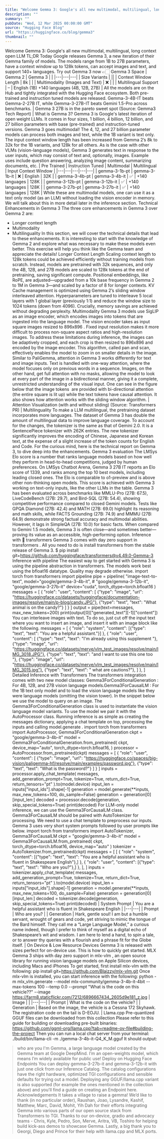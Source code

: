 ```yaml
---
title: "Welcome Gemma 3: Google's all new multimodal, multilingual, long context open LLM"
description: ""
summary: ""
pubDate: "Wed, 12 Mar 2025 00:00:00 GMT"
source: "Hugging Face Blog"
url: "https://huggingface.co/blog/gemma3"
thumbnail: ""
---
```


Welcome Gemma 3: Google's all new multimodal, multilingual, long context open LLM
TL;DR
Today Google releases Gemma 3, a new iteration of their Gemma family of models. The models range from 1B to 27B parameters, have a context window up to 128k tokens, can accept images and text, and support 140+ languages.
Try out Gemma 3 now 👉🏻 Gemma 3 Space
| Gemma 2 | Gemma 3 | |
|---|---|---|
| Size Variants | ||
| Context Window Length | 8k | |
| Multimodality (Images and Text) | ❌ | |
| Multilingual Support | – | English (1B) +140 languages (4B, 12B, 27B) |
All the models are on the Hub and tightly integrated with the Hugging Face ecosystem.
Both pre-trained and instruction tuned models are released. Gemma-3-4B-IT beats Gemma-2-27B IT, while Gemma-3-27B-IT beats Gemini 1.5-Pro across benchmarks.
| Gemma 3 27B is in the pareto sweet spot (Source: Gemma3 Tech Report) |
What is Gemma 3?
Gemma 3 is Google's latest iteration of open weight LLMs. It comes in four sizes, 1 billion, 4 billion, 12 billion, and 27 billion parameters with base (pre-trained) and instruction-tuned versions. Gemma 3 goes multimodal! The 4, 12, and 27 billion parameter models can process both images and text, while the 1B variant is text only.
The input context window length has been increased from Gemma 2’s 8k to 32k for the 1B variants, and 128k for all others. As is the case with other VLMs (vision-language models), Gemma 3 generates text in response to the user inputs, which may consist of text and, optionally, images. Example uses include question answering, analyzing image content, summarizing documents, etc.
| Pre Trained | Instruction Tuned | Multimodal | Multilingual | Input Context Window |
|---|---|---|---|---|
| gemma-3-1b-pt | gemma-3-1b-it | ❌ | English | 32K |
| gemma-3-4b-pt | gemma-3-4b-it | ✅ | +140 languages | 128K |
| gemma-3-12b-pt | gemma-3-12b-it | ✅ | +140 languages | 128K |
| gemma-3-27b-pt | gemma-3-27b-it | ✅ | +140 languages | 128K |
While these are multimodal models, one can use it as a text only model (as an LLM) without loading the vision encoder in memory. We will talk about this in more detail later in the inference section.
Technical Enhancements in Gemma 3
The three core enhancements in Gemma 3 over Gemma 2 are:
- Longer context length
- Multimodality
- Multilinguality
In this section, we will cover the technical details that lead to these enhancements. It is interesting to start with the knowledge of Gemma 2 and explore what was necessary to make these models even better. This exercise will help you think like the Gemma team and appreciate the details!
Longer Context Length
Scaling context length to 128k tokens could be achieved efficiently without training models from scratch. Instead, models are pretrained with 32k sequences, and only the 4B, 12B, and 27B models are scaled to 128k tokens at the end of pretraining, saving significant compute. Positional embeddings, like RoPE, are adjusted—upgraded from a 10k base frequency in Gemma 2 to 1M in Gemma 3—and scaled by a factor of 8 for longer contexts.
KV Cache management is optimized using Gemma 2’s sliding window interleaved attention. Hyperparameters are tuned to interleave 5 local layers with 1 global layer (previously 1:1) and reduce the window size to 1024 tokens (down from 4096). Crucially, memory savings are achieved without degrading perplexity.
Multimodality
Gemma 3 models use SigLIP as an image encoder, which encodes images into tokens that are ingested into the language model. The vision encoder takes as input square images resized to 896x896
. Fixed input resolution makes it more difficult to process non-square aspect ratios and high-resolution images. To address these limitations during inference, the images can be adaptively cropped, and each crop is then resized to 896x896
and encoded by the image encoder. This algorithm, called pan and scan, effectively enables the model to zoom in on smaller details in the image.
Similar to PaliGemma, attention in Gemma 3 works differently for text and image inputs. Text is handled with one-way attention, where the model focuses only on previous words in a sequence. Images, on the other hand, get full attention with no masks, allowing the model to look at every part of the image in a bidirectional manner, giving it a complete, unrestricted understanding of the visual input.
One can see in the figure below that the image tokens <img>
are provided with bi-directional attention (the entire square is lit up) while the text tokens have causal attention. It also shows how attention works with the sliding window algorithm.
| Attention Visualization (with and without sliding) (Source: Transformers PR) |
Multilinguality
To make a LLM multilingual, the pretraining dataset incorporates more languages. The dataset of Gemma 3 has double the amount of multilingual data to improve language coverage.
To account for the changes, the tokenizer is the same as that of Gemini 2.0. It is a SentencePiece tokenizer with 262K entries. The new tokenizer significantly improves the encoding of Chinese, Japanese and Korean text, at the expense of a slight increase of the token counts for English and Code.
For the curious mind, here is the technical report on Gemma 3, to dive deep into the enhancements.
Gemma 3 evaluation
The LMSys Elo score is a number that ranks language models based on how well they perform in head-to-head competitions, judged by human preferences. On LMSys Chatbot Arena, Gemma 3 27B IT reports an Elo score of 1339, and ranks among the top 10 best models, including leading closed ones. The Elo is comparable to o1-preview and is above other non-thinking open models. This score is achieved with Gemma 3 working on text-only inputs, like the other LLMs in the table.
Gemma 3 has been evaluated across benchmarks like MMLU-Pro (27B: 67.5), LiveCodeBench (27B: 29.7), and Bird-SQL (27B: 54.4), showing competitive performance compared to closed Gemini models. Tests like GPQA Diamond (27B: 42.4) and MATH (27B: 69.0) highlight its reasoning and math skills, while FACTS Grounding (27B: 74.9) and MMMU (27B: 64.9) demonstrate strong factual accuracy and multimodal abilities. However, it lags in SimpleQA (27B: 10.0) for basic facts. When compared to Gemini 1.5 models, Gemma 3 is often close—and sometimes better—proving its value as an accessible, high-performing option.
Inference with 🤗 transformers
Gemma 3 comes with day zero support in transformers
. All you need to do is install transformers
from the stable release of Gemma 3.
$ pip install git+https://github.com/huggingface/transformers@v4.49.0-Gemma-3
Inference with pipeline
The easiest way to get started with Gemma 3 is using the pipeline
abstraction in transformers.
The models work best using the
bfloat16
datatype. Quality may degrade otherwise.
import torch
from transformers import pipeline
pipe = pipeline(
"image-text-to-text",
model="google/gemma-3-4b-it", # "google/gemma-3-12b-it", "google/gemma-3-27b-it"
device="cuda",
torch_dtype=torch.bfloat16
)
messages = [
{
"role": "user",
"content": [
{"type": "image", "url": "https://huggingface.co/datasets/huggingface/documentation-images/resolve/main/p-blog/candy.JPG"},
{"type": "text", "text": "What animal is on the candy?"}
]
}
]
output = pipe(text=messages, max_new_tokens=200)
print(output[0]["generated_text"][-1]["content"])
You can interleave images with text. To do so, just cut off the input text where you want to insert an image, and insert it with an image block like the following.
messages = [
{
"role": "system",
"content": [{"type": "text", "text": "You are a helpful assistant."}]
},
{
"role": "user",
"content": [
{"type": "text", "text": "I'm already using this supplement "},
{"type": "image", "url": "https://huggingface.co/datasets/merve/vlm_test_images/resolve/main/IMG_3018.JPG"},
{"type": "text", "text": "and I want to use this one too "},
{"type": "image", "url": "https://huggingface.co/datasets/merve/vlm_test_images/resolve/main/IMG_3015.jpg"},
{"type": "text", "text": " what are cautions?"},
]
},
]
Detailed Inference with Transformers
The transformers integration comes with two new model classes:
Gemma3ForConditionalGeneration
: For 4B, 12B, and 27B vision language models.Gemma3ForCausalLM
: For the 1B text only model and to load the vision language models like they were language models (omitting the vision tower).
In the snippet below we use the model to query on an image. The Gemma3ForConditionalGeneration
class is used to instantiate the vision language model variants. To use the model we pair it with the AutoProcessor
class. Running inference is as simple as creating the messages
dictionary, applying a chat template on top, processing the inputs and calling model.generate
.
import torch
from transformers import AutoProcessor, Gemma3ForConditionalGeneration
ckpt = "google/gemma-3-4b-it"
model = Gemma3ForConditionalGeneration.from_pretrained(
ckpt, device_map="auto", torch_dtype=torch.bfloat16,
)
processor = AutoProcessor.from_pretrained(ckpt)
messages = [
{
"role": "user",
"content": [
{"type": "image", "url": "https://huggingface.co/spaces/big-vision/paligemma-hf/resolve/main/examples/password.jpg"},
{"type": "text", "text": "What is the password?"}
]
}
]
inputs = processor.apply_chat_template(
messages, add_generation_prompt=True, tokenize=True,
return_dict=True, return_tensors="pt"
).to(model.device)
input_len = inputs["input_ids"].shape[-1]
generation = model.generate(**inputs, max_new_tokens=100, do_sample=False)
generation = generation[0][input_len:]
decoded = processor.decode(generation, skip_special_tokens=True)
print(decoded)
For LLM-only model inference, we can use the Gemma3ForCausalLM
class. Gemma3ForCausalLM
should be paired with AutoTokenizer for processing. We need to use a chat template to preprocess our inputs. Gemma 3 uses very short system prompts followed by user prompts like below.
import torch
from transformers import AutoTokenizer, Gemma3ForCausalLM
ckpt = "google/gemma-3-4b-it"
model = Gemma3ForCausalLM.from_pretrained(
ckpt, torch_dtype=torch.bfloat16, device_map="auto"
)
tokenizer = AutoTokenizer.from_pretrained(ckpt)
messages = [
[
{
"role": "system",
"content": [{"type": "text", "text": "You are a helpful assistant who is fluent in Shakespeare English"},]
},
{
"role": "user",
"content": [{"type": "text", "text": "Who are you?"},]
},
],
]
inputs = tokenizer.apply_chat_template(
messages, add_generation_prompt=True, tokenize=True,
return_dict=True, return_tensors="pt"
).to(model.device)
input_len = inputs["input_ids"].shape[-1]
generation = model.generate(**inputs, max_new_tokens=100, do_sample=False)
generation = generation[0][input_len:]
decoded = tokenizer.decode(generation, skip_special_tokens=True)
print(decoded)
| System Prompt | You are a helpful assistant who is fluent in Shakespeare English |
|---|---|
| Prompt | Who are you? |
| Generation | Hark, gentle soul! I am but a humble servant, wrought of gears and code, yet striving to mimic the tongue of the Bard himself. They call me a “Large Language Model,” a curious name indeed, though I prefer to think of myself as a digital echo of Shakespeare’s wit and wisdom. I am here to lend a hand, to spin a tale, or to answer thy queries with a flourish and a phrase fit for the Globe itself. |
On Device & Low Resource Devices
Gemma 3 is released with sizes perfect for on-device use. This is how to quickly get started.
MLX
Gemma 3 ships with day zero support in mlx-vlm
, an open source library for running vision language models on Apple Silicon devices, including Macs and iPhones
To get started, first install mlx-vlm
with the following:
pip install git+https://github.com/Blaizzy/mlx-vlm.git
Once mlx-vlm
is installed, you can start inference with the following:
python -m mlx_vlm.generate --model mlx-community/gemma-3-4b-it-4bit --max-tokens 100 --temp 0.0 --prompt "What is the code on this vehicle??"
--image https://farm8.staticflickr.com/7212/6896667434_2605d9e181_z.jpg
| Image | |
|---|---|
| Prompt | What is the code on the vehicle? |
| Generation | Based on the image, the vehicle is a Cessna 172 Skyhawk. The registration code on the tail is D-EOJU. |
Llama.cpp
Pre-quantized GGUF files can be downloaded from this collection
Please refer to this guide for building or downloading pre-built binaries: https://github.com/ggml-org/llama.cpp?tab=readme-ov-file#building-the-project
Then you can run a local chat server from your terminal:
./build/bin/llama-cli -m ./gemma-3-4b-it-Q4_K_M.gguf
It should output:
> who are you
I'm Gemma, a large language model created by the Gemma team at Google DeepMind. I’m an open-weights model, which means I’m widely available for public use!
Deploy on Hugging Face Endpoints
You can deploy gemma-3-27b-it
and gemma-3-12b-it
with just one click from our Inference Catalog. The catalog configurations have the right hardware, optimized TGI configurations and sensible defaults for trying out a model.
Deploying any GGUF/llama.cpp variant is also supported (for example the ones mentioned in the collection above) and you'll find a guide on creating an Endpoint here.
Acknowledgements
It takes a village to raise a gemma! We’d like to thank (in no particular order), Raushan, Joao, Lysandre, Kashif, Matthew, Marc, David, Mohit, Yih Dah for their efforts integrating Gemma into various parts of our open source stack from Transformers to TGI.
Thanks to our on-device, gradio and advocacy teams - Chris, Kyle, Pedro, Son, Merve, Aritra, VB, Toshiro for helping build kick-ass demos to showcase Gemma.
Lastly, a big thank you to Georgi, Diego and Prince for their help with llama.cpp and MLX ports.